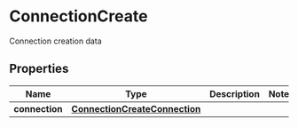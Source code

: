 

# ConnectionCreate

Connection creation data
## Properties

Name | Type | Description | Notes
------------ | ------------- | ------------- | -------------
**connection** | [**ConnectionCreateConnection**](ConnectionCreateConnection.md) |  | 



